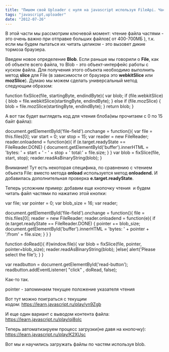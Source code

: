 ```yaml
---
title: "Пишем свой Uploader с нуля на javascript используя FileApi. Часть3"
tags: "javascript,uploader"
date: "2012-07-26"
---
```


В этой части мы рассмотрим ключевой момент: чтение файла частями - это очень важно при отправке больших файлов( от 400-700МБ ), т.к. если мы будем пытаться их читать целиком - это вызовет дикие тормоза браузера.

Введем новое определение **Blob**. Если раньше мы говорили о **File**, как об объекте всего файла, то Blob - это объект-интерфейс работы с куском файла. Для получения этого объекта необходимо выполнить метод **slice** для File (в зависимости от браузера это **webkitSlice** или **mozSlice**). Думаю мы можем сделать универсальный метод следующим образом:

function fixSlice(file, startingByte, endindByte){
    var blob;
    if (file.webkitSlice) {
        blob = file.webkitSlice(startingByte, endindByte);
    } else if (file.mozSlice) {
        blob = file.mozSlice(startingByte, endindByte);
    }
    return blob;
}

А вот так будет выглядеть код для чтения блоба(мы прочитаем с 0 по 15 байт файла):

document.getElementById('file-field').onchange = function(){
    var file = this.files[0];
    var start = 0;
    var stop = 15;
    var reader = new FileReader;
    reader.onloadend = function(e){
        if (e.target.readyState == FileReader.DONE) {
            document.getElementById('buffer').innerHTML =
             'bytes: ' + start + ' - ' + stop + ' total:' + file.size;
        }
    }
    var blob = fixSlice(file, start, stop);
    reader.readAsBinaryString(blob);
}

Внимание! Тут есть некоторая специфика, по сравнению с чтением объекта File: вместо метода **onload** используется метод **onloadend.** И добавилась дополнительная проверка **e.target.readyState**.

Теперь усложним пример: добавим еще кнопочку чтения  и будем читать файл частями по нажатию этой кнопки:

var file;
var pointer = 0;
var blob_size = 16;
var reader;

document.getElementById('file-field').onchange = function(){
  file = this.files[0];
  reader = new FileReader;
  reader.onloadend = function(e){
    if (e.target.readyState == FileReader.DONE) {
      pointer += blob_size;
      document.getElementById('buffer').innerHTML =
         'bytes: ' + pointer + '/from' + file.size;
    }
  }
}

function doRead(){
  if(window.file){
    var blob = fixSlice(file, pointer, pointer+blob_size);
    reader.readAsBinaryString(blob);
  }else{
    alert('Please select the file');
  }
}

var readbutton = document.getElementById('read-button');
readbutton.addEventListener( "click" , doRead, false);

Как-то так.

pointer - запоминаем текущее положение указателя чтения

Вот тут можно поиграться с текущим кодом: https://learn.javascript.ru/play/yn9Zgb

И еще один вариант с выводом контента файла:  https://learn.javascript.ru/play/qi8olc

Теперь автоматизируем процесс загрузки(не давя на кнопочку): https://learn.javascript.ru/play/K2XUsc

Вот мы и научились загружать файлы по частям используя blob.
